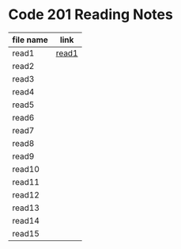 # Code 201 Reading Notes


| file name      | link |
| ----------- | ----------- |
|read1| [read1](read1.md)|
|read2| []() |
|read3| []() |
|read4|[]()|
|read5|[]()|
|read6|[]()|
|read7|[]()|
|read8|[]()|
|read9|[]()|
|read10|[]()|
|read11|[]()|
|read12|[]()|
|read13|[]()|
|read14|[]()|
|read15|[]()|